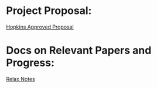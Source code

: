 # Project Proposal:

[Hopkins Approved Proposal](https://docs.google.com/document/d/1hr56R5DkveMh-YN9gdZ8H7qip8EMkmGInHUBFv3KTqc/edit?usp=sharing)

# Docs on Relevant Papers and Progress:

[Relax Notes](https://docs.google.com/document/d/1nBg-P8kWhTd2wizfOugT7g-zKYhQakLR-bD_djmHNW0/edit?usp=sharing)
